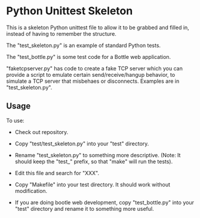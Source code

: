 Python Unittest Skeleton
========================

This is a skeleton Python unittest file to allow it to be grabbed and
filled in, instead of having to remember the structure.

The "test_skeleton.py" is an example of standard Python tests.

The "test_bottle.py" is some test code for a Bottle web application.

"faketcpserver.py" has code to create a fake TCP server which you can
provide a script to emulate certain send/receive/hangup behavior, to
simulate a TCP server that misbehaes or disconnects.  Examples are in
"test_skeleton.py".

Usage
-----

To use:

  * Check out repository.

  * Copy "test/test_skeleton.py" into your "test" directory.

  * Rename "test_skeleton.py" to something more descriptive.  (Note: It
    should keep the "test_" prefix, so that "make" will
    run the tests).

  * Edit this file and search for "XXX".

  * Copy "Makefile" into your test directory.  It should work without
    modification.

  * If you are doing bootle web development, copy "test_bottle.py" into
    your "test" directory and rename it to something more useful.

